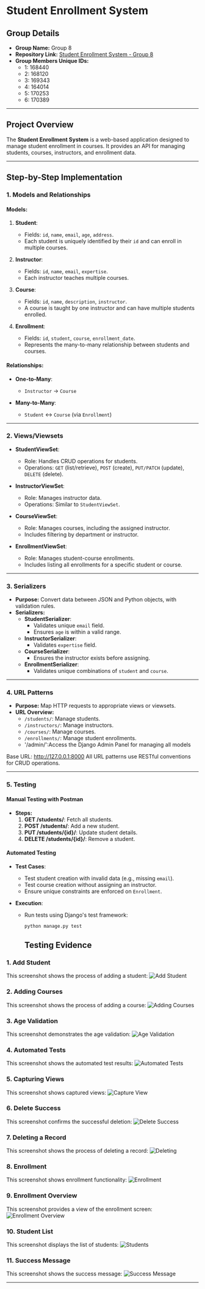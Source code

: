 # **Student Enrollment System**

## **Group Details**
- **Group Name:** Group 8
- **Repository Link:** [Student Enrollment System - Group 8](https://github.com/Ganish-lab/Student-Enrollment-System--Group-8)
- **Group Members Unique IDs:**
  - 1: 168440
  - 2: 168120
  - 3: 169343
  - 4: 164014
  - 5: 170253
  - 6: 170389

---

## **Project Overview**
The **Student Enrollment System** is a web-based application designed to manage student enrollment in courses. It provides an API for managing students, courses, instructors, and enrollment data.

---

## **Step-by-Step Implementation**

### **1. Models and Relationships**
#### **Models:**
1. **Student**:
   - Fields: `id`, `name`, `email`, `age`, `address`.
   - Each student is uniquely identified by their `id` and can enroll in multiple courses.

2. **Instructor**:
   - Fields: `id`, `name`, `email`, `expertise`.
   - Each instructor teaches multiple courses.

3. **Course**:
   - Fields: `id`, `name`, `description`, `instructor`.
   - A course is taught by one instructor and can have multiple students enrolled.

4. **Enrollment**:
   - Fields: `id`, `student`, `course`, `enrollment_date`.
   - Represents the many-to-many relationship between students and courses.


#### **Relationships:**
- **One-to-Many**:
  - `Instructor` → `Course`
 
- **Many-to-Many**:
  - `Student` ↔ `Course` (via `Enrollment`)

---

### **2. Views/Viewsets**
- **StudentViewSet**:
  - Role: Handles CRUD operations for students.
  - Operations: `GET` (list/retrieve), `POST` (create), `PUT/PATCH` (update), `DELETE` (delete).

- **InstructorViewSet**:
  - Role: Manages instructor data.
  - Operations: Similar to `StudentViewSet`.

- **CourseViewSet**:
  - Role: Manages courses, including the assigned instructor.
  - Includes filtering by department or instructor.

- **EnrollmentViewSet**:
  - Role: Manages student-course enrollments.
  - Includes listing all enrollments for a specific student or course.


---

### **3. Serializers**
- **Purpose:** Convert data between JSON and Python objects, with validation rules.
- **Serializers:**
  - **StudentSerializer**:
    - Validates unique `email` field.
    - Ensures `age` is within a valid range.
  - **InstructorSerializer**:
    - Validates `expertise` field.
  - **CourseSerializer**:
    - Ensures the instructor exists before assigning.
  - **EnrollmentSerializer**:
    - Validates unique combinations of `student` and `course`.


---

### **4. URL Patterns**
- **Purpose:** Map HTTP requests to appropriate views or viewsets.
- **URL Overview:**
  - `/students/`: Manage students.
  - `/instructors/`: Manage instructors.
  - `/courses/`: Manage courses.
  - `/enrollments/`: Manage student enrollments.
  - '/admin/':Access the Django Admin Panel for managing all models
 
Base URL: http://127.0.0.1:8000
All URL patterns use RESTful conventions for CRUD operations.

---

### **5. Testing**
#### **Manual Testing with Postman**
- **Steps:**
  1. **GET /students/**: Fetch all students.
  2. **POST /students/**: Add a new student.
  3. **PUT /students/{id}/**: Update student details.
  4. **DELETE /students/{id}/**: Remove a student.
  

#### **Automated Testing**
- **Test Cases**:
  - Test student creation with invalid data (e.g., missing `email`).
  - Test course creation without assigning an instructor.
  - Ensure unique constraints are enforced on `Enrollment`.

- **Execution**:
  - Run tests using Django's test framework:
    ```bash
    python manage.py test
    ```
    ## Testing Evidence

### 1. Add Student
This screenshot shows the process of adding a student:
![Add Student](screenshots/add%20student.PNG)

### 2. Adding Courses
This screenshot shows the process of adding a course:
![Adding Courses](screenshots/adding%20courses.PNG)

### 3. Age Validation
This screenshot demonstrates the age validation:
![Age Validation](screenshots/age.PNG)

### 4. Automated Tests
This screenshot shows the automated test results:
![Automated Tests](screenshots/automated%20test.PNG)

### 5. Capturing Views
This screenshot shows captured views:
![Capture View](screenshots/Capture%20view.PNG)

### 6. Delete Success
This screenshot confirms the successful deletion:
![Delete Success](screenshots/delete%20success.PNG)

### 7. Deleting a Record
This screenshot shows the process of deleting a record:
![Deleting](screenshots/deleting.PNG)

### 8. Enrollment
This screenshot shows enrollment functionality:
![Enrollment](screenshots/enrol.PNG)

### 9. Enrollment Overview
This screenshot provides a view of the enrollment screen:
![Enrollment Overview](screenshots/enrollment.PNG)

### 10. Student List
This screenshot displays the list of students:
![Students](screenshots/students.PNG)

### 11. Success Message
This screenshot shows the success message:
![Success Message](screenshots/succes.PNG)




---


